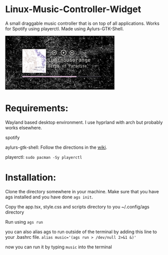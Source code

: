 # Linux-Music-Controller-Widget
A small draggable music controller that is on top of all applications. Works for Spotify using playerctl. Made using Aylurs-GTK-Shell.

![Widget screenshot](Pictures/Preview.png)

# Requirements:

Wayland based desktop environment. I use hyprland with arch but probably works elsewhere.

spotify

aylurs-gtk-shell:
Follow the directions in the [wiki](https://aylur.github.io/ags).

playerctl:
`sudo pacman -Sy playerctl`

# Installation:

Clone the directory somewhere in your machine. Make sure that you have ags installed and you have done `ags init`.

Copy the app.tsx, style.css and scripts directory to you ~/.config/ags directory

Run using `ags run`

you can also alias ags to run outside of the terminal by adding this line to your .bashrc file.
`alias music='(ags run > /dev/null 2>&1 &)'`

now you can run it by typing `music` into the terminal

